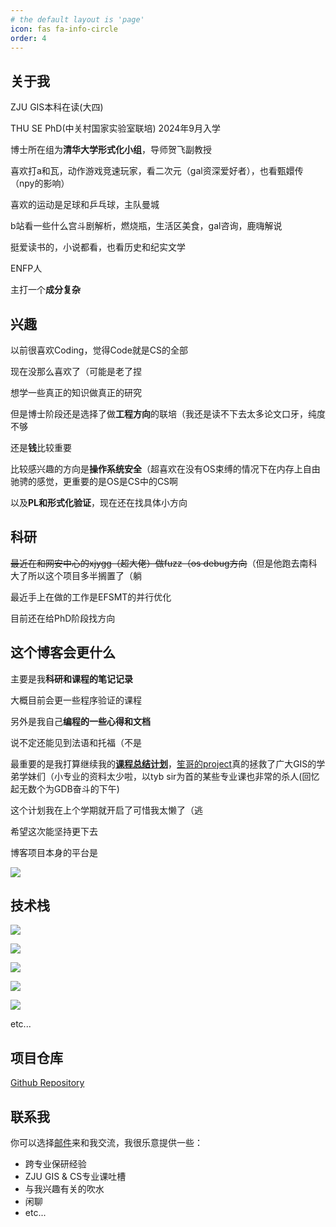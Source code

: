 ```yaml
---
# the default layout is 'page'
icon: fas fa-info-circle
order: 4
---
```


## 关于我

ZJU GIS本科在读(大四)

THU SE PhD(中关村国家实验室联培) 2024年9月入学

博士所在组为**清华大学形式化小组**，导师贺飞副教授

喜欢打a和瓦，动作游戏竞速玩家，看二次元（gal资深爱好者），也看甄嬛传（npy的影响）

喜欢的运动是足球和乒乓球，主队曼城

b站看一些什么宫斗剧解析，燃烧瓶，生活区美食，gal咨询，鹿嗨解说

挺爱读书的，小说都看，也看历史和纪实文学

ENFP人

主打一个**成分复杂**

## **兴趣**

以前很喜欢Coding，觉得Code就是CS的全部

现在没那么喜欢了（可能是老了捏

想学一些真正的知识做真正的研究

但是博士阶段还是选择了做**工程方向**的联培（我还是读不下去太多论文口牙，纯度不够

还是**钱**比较重要

比较感兴趣的方向是**操作系统安全**（超喜欢在没有OS束缚的情况下在内存上自由驰骋的感觉，更重要的是OS是CS中的CS啊

以及**PL和形式化验证**，现在还在找具体小方向

## 科研

~~最近在和网安中心的xjygg（超大佬）做fuzz（os debug方向~~（但是他跑去南科大了所以这个项目多半搁置了（躺

最近手上在做的工作是EFSMT的并行优化

目前还在给PhD阶段找方向

## 这个博客会更什么

主要是我**科研和课程的笔记记录**

大概目前会更一些程序验证的课程

另外是我自己**编程的一些心得和文档**

说不定还能见到法语和托福（不是

最重要的是我打算继续我的[**课程总结计划**](https://github.com/jwimd/ZJU-GIS-CS-Course-Guide)，[笙哥的project](https://github.com/yunwei37/ZJU-CS-GIS-ClassNotes)真的拯救了广大GIS的学弟学妹们（小专业的资料太少啦，以tyb sir为首的某些专业课也非常的杀人(回忆起无数个为GDB奋斗的下午)

这个计划我在上个学期就开启了可惜我太懒了（逃

希望这次能坚持更下去

博客项目本身的平台是

![](https://img.shields.io/badge/Ubuntu-v20.04-brightgreen)

## 技术栈

![](https://img.shields.io/badge/C-C17-blue)

![](https://img.shields.io/badge/C%2B%2B-GCC%2022-blue)

![](https://img.shields.io/badge/Python-%3E3.0-blue)

![](https://img.shields.io/badge/JavaScript-%09%20ECMAScript%202021-blue)

![](https://img.shields.io/badge/Nodejs-vue3-blue)

etc...

## 项目仓库

[Github Repository](https://github.com/jwimd/jwimd.github.io)

## 联系我

你可以选择[邮件](mailto:chenjiewei@zju.edu.cn)来和我交流，我很乐意提供一些：

- 跨专业保研经验
- ZJU GIS & CS专业课吐槽
- 与我兴趣有关的吹水
- 闲聊
- etc...
